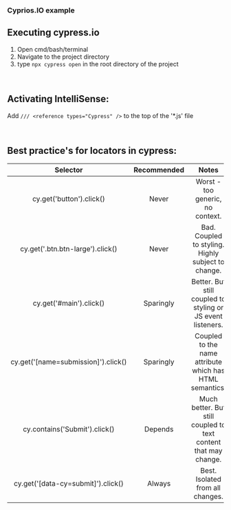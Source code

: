 ### Cyprios.IO example

## Executing cypress.io
1. Open cmd/bash/terminal
2. Navigate to the project directory
3. type `npx cypress open` in the root directory of the project

<br>

## Activating IntelliSense:
Add `/// <reference types="Cypress" />` to the top of the '*.js' file

<br> 

## Best practice's for locators in cypress:
|               Selector              | Recommended |                              Notes                              |   |   |
|:-----------------------------------:|:-----------:|:---------------------------------------------------------------:|---|---|
| cy.get('button').click()            |  Never      | Worst - too generic, no context.                                |   |   |
| cy.get('.btn.btn-large').click()    |  Never      | Bad. Coupled to styling. Highly subject to change.              |   |   |
| cy.get('#main').click()             |  Sparingly  | Better. But still coupled to styling or JS event listeners.     |   |   |
| cy.get('[name=submission]').click() |  Sparingly  | Coupled to the name attribute which has HTML semantics.         |   |   |
| cy.contains('Submit').click()       |  Depends    | Much better. But still coupled to text content that may change. |   |   |
| cy.get('[data-cy=submit]').click()  |  Always     | Best. Isolated from all changes.                                |   |   |